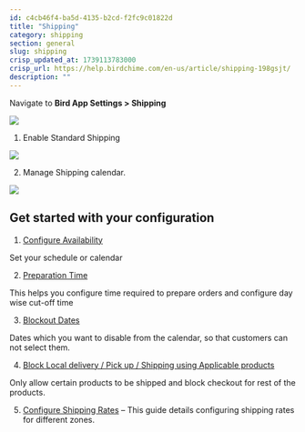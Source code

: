 ```yaml
---
id: c4cb46f4-ba5d-4135-b2cd-f2fc9c01822d
title: "Shipping"
category: shipping
section: general
slug: shipping
crisp_updated_at: 1739113783000
crisp_url: https://help.birdchime.com/en-us/article/shipping-198gsjt/
description: ""
---
```


Navigate to **Bird App Settings > Shipping**

![](https://storage.crisp.chat/users/helpdesk/website/ca826b447482b000/shippingmenu_lnws6l.png)

1. Enable Standard Shipping

![](https://storage.crisp.chat/users/helpdesk/website/ca826b447482b000/image_yguhy7.png)

2. Manage Shipping calendar.

![](https://storage.crisp.chat/users/helpdesk/website/ca826b447482b000/schedule_1pzxlaa.png)

## Get started with your configuration

1. [Configure Availability](https://help.birdchime.com/en-us/article/configure-availability-settings-199dozz/)

Set your schedule or calendar

2. [Preparation Time](https://help.birdchime.com/en-us/article/configure-order-preparation-times-1b43s8n/)

This helps you configure time required to prepare orders and configure day wise cut-off time 

3. [Blockout Dates](https://help.birdchime.com/en-us/article/how-to-block-dates-from-calendar-tllghq/)

Dates which you want to disable from the calendar, so that customers can not select them. 

4. [Block Local delivery / Pick up / Shipping using Applicable products](https://help.birdchime.com/en-us/article/block-shipping-local-delivery-pickup-using-product-availability-t1zg9b/)

Only allow certain products to be shipped and block checkout for rest of the products.

5. [Configure Shipping Rates](https://help.birdchime.com/en-us/article/configure-shipping-rates-llsy16/) – This guide details configuring shipping rates for different zones.
